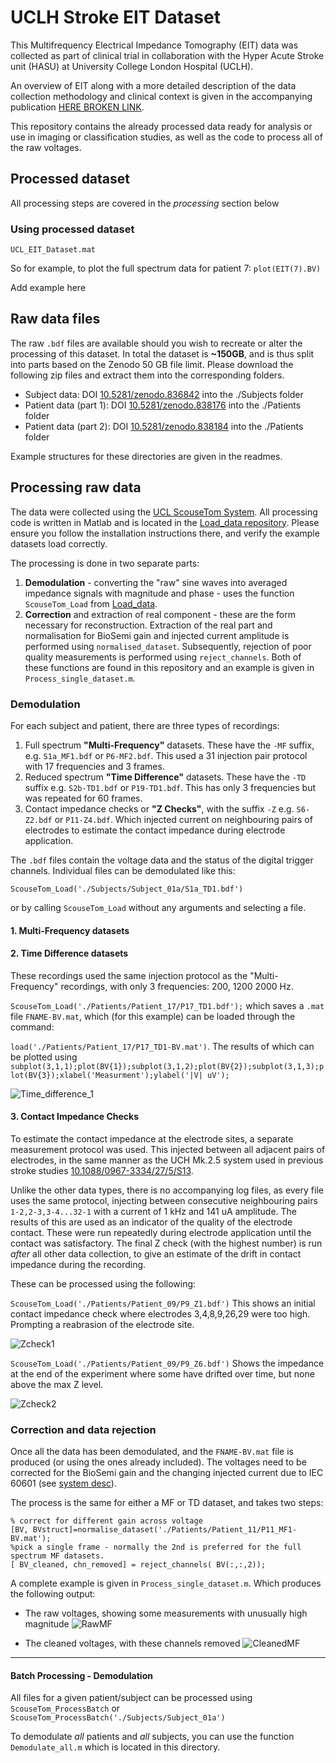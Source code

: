 # UCLH Stroke EIT Dataset
This Multifrequency Electrical Impedance Tomography (EIT) data was collected as part of clinical trial in collaboration with the Hyper Acute Stroke unit (HASU) at University College London Hospital (UCLH).

An overview of EIT along with a more detailed description of the data collection methodology and clinical context is given in the accompanying publication [HERE BROKEN LINK](badbad).

This repository contains the already processed data ready for analysis or use in imaging or classification studies, as well as the code to process all of the raw voltages.

## Processed dataset

All processing steps are covered in the _processing_ section below


### Using processed dataset

`UCL_EIT_Dataset.mat`

So for example, to plot the full spectrum data for patient 7: `plot(EIT(7).BV)`


Add example here



## Raw data files
The raw `.bdf` files are available should you wish to recreate or alter the processing of this dataset. In total the dataset is **~150GB**, and is thus split into parts based on the Zenodo 50 GB file limit.  Please download the following zip files and extract them into the corresponding folders.

-   Subject data:  DOI [10.5281/zenodo.836842](10.5281/zenodo.836842) into the ./Subjects folder
-   Patient data (part 1): DOI [10.5281/zenodo.838176](10.5281/zenodo.838176) into the ./Patients folder
-   Patient data (part 2): DOI [10.5281/zenodo.838184](10.5281/zenodo.838184) into the ./Patients folder

Example structures for these directories are given in the readmes.

## Processing raw data
The data were collected using the [UCL ScouseTom System](https://github.com/EIT-team/ScouseTom). All processing code is written in Matlab and is located in the [Load_data repository](https://github.com/EIT-team/Load_data). Please ensure you follow the installation instructions there, and verify the example datasets load correctly.

The processing is done in two separate parts:
1. **Demodulation** - converting the "raw" sine waves into averaged impedance signals with magnitude and phase - uses the function `ScouseTom_Load` from [Load_data](https://github.com/EIT-team/Load_data).
2. **Correction** and extraction of real component - these are the form necessary for reconstruction. Extraction of the real part and normalisation for BioSemi gain and injected current amplitude is performed using `normalised_dataset`. Subsequently, rejection of poor quality measurements is performed using `reject_channels`. Both of these functions are found in this repository and an example is given in `Process_single_dataset.m`.

### Demodulation
For each subject and patient, there are three types of recordings:

1.  Full spectrum **"Multi-Frequency"** datasets. These have the `-MF` suffix, e.g. `S1a_MF1.bdf` or `P6-MF2.bdf`. This used a 31 injection pair protocol with 17 frequencies and 3 frames.
2.  Reduced spectrum **"Time Difference"** datasets. These have the `-TD` suffix e.g. `S2b-TD1.bdf` or `P19-TD1.bdf`. This has only 3 frequencies but was repeated for 60 frames.
3.  Contact impedance checks  or **"Z Checks"**, with the suffix `-Z` e.g. `S6-Z2.bdf` or `P11-Z4.bdf`. Which injected current on neighbouring pairs of electrodes to estimate the contact impedance during electrode application.

The `.bdf` files contain the voltage data and the status of the digital trigger channels. Individual files can be demodulated like this:
```
ScouseTom_Load('./Subjects/Subject_01a/S1a_TD1.bdf')
```
or by calling `ScouseTom_Load` without any arguments and selecting a file.

#### 1. Multi-Frequency datasets

#### 2. Time Difference datasets
These recordings used the same injection protocol as the "Multi-Frequency" recordings, with only 3 frequencies: 200, 1200 2000 Hz.

`ScouseTom_Load('./Patients/Patient_17/P17_TD1.bdf');` which saves a `.mat` file `FNAME-BV.mat`, which (for this example) can be loaded through the command:

`load('./Patients/Patient_17/P17_TD1-BV.mat')`. The results of which can be plotted using `subplot(3,1,1);plot(BV{1});subplot(3,1,2);plot(BV{2});subplot(3,1,3);plot(BV{3});xlabel('Measurment');ylabel('|V| uV');`

![Time_difference_1](https://raw.githubusercontent.com/EIT-team/Stroke_EIT_Dataset/master/example_figures/TD_1.png)


#### 3. Contact Impedance Checks
To estimate the contact impedance at the electrode sites, a separate measurement protocol was used. This injected between all adjacent pairs of electrodes, in the same manner as the UCH Mk.2.5 system used in previous stroke studies [10.1088/0967-3334/27/5/S13](10.1088/0967-3334/27/5/S13).

Unlike the other data types, there is no accompanying log files, as every file uses the same protocol, injecting between consecutive neighbouring pairs `1-2,2-3,3-4...32-1` with a current of 1 kHz and 141 uA amplitude. The results of this are used as an indicator of the quality of the electrode contact. These were run repeatedly during electrode application until the contact was satisfactory. The final Z check (with the highest number) is run _after_ all other data collection, to give an estimate of the drift in contact impedance during the recording.

These can be processed using the following:

`ScouseTom_Load('./Patients/Patient_09/P9_Z1.bdf')`
This shows an initial contact impedance check where electrodes 3,4,8,9,26,29 were too high. Prompting a reabrasion of the electrode site.

![Zcheck1](https://raw.githubusercontent.com/EIT-team/Stroke_EIT_Dataset/master/example_figures/Zchk_1.png)

`ScouseTom_Load('./Patients/Patient_09/P9_Z6.bdf')`
Shows the impedance at the end of the experiment where some have drifted over time, but none above the max Z level.

![Zcheck2](https://raw.githubusercontent.com/EIT-team/Stroke_EIT_Dataset/master/example_figures/Zchk_2.png)

### Correction and data rejection

Once all the data has been demodulated, and the `FNAME-BV.mat` file is produced (or using the ones already included). The voltages need to be corrected for the BioSemi gain and the changing injected current due to IEC 60601 (see [system desc](http://dx.doi.org/10.3390/s17020280)).

The process is the same for either a MF or TD dataset, and takes two steps:

```
% correct for different gain across voltage
[BV, BVstruct]=normalise_dataset('./Patients/Patient_11/P11_MF1-BV.mat');
%pick a single frame - normally the 2nd is preferred for the full spectrum MF datasets.
[ BV_cleaned, chn_removed] = reject_channels( BV(:,:,2));
```
A complete example is given in `Process_single_dataset.m`. Which produces the following output:

- The raw voltages, showing some measurements with unusually high magnitude ![RawMF](https://raw.githubusercontent.com/EIT-team/Stroke_EIT_Dataset/master/example_figures/MF_BV_raw.png)

- The cleaned voltages, with these channels removed
![CleanedMF](https://raw.githubusercontent.com/EIT-team/Stroke_EIT_Dataset/master/example_figures/MF_BV_cleaned.png)



-----

#### Batch Processing - Demodulation
All files for a given patient/subject can be processed using `ScouseTom_ProcessBatch` or `ScouseTom_ProcessBatch('./Subjects/Subject_01a')`

To demodulate *all* patients and *all* subjects, you can use the function `Demodulate_all.m` which is located in this directory.
